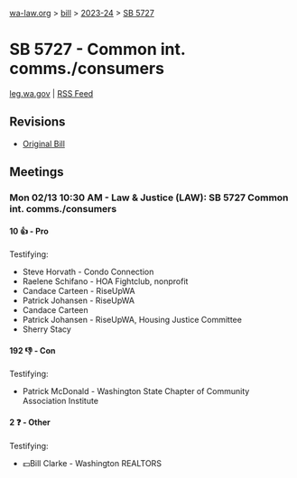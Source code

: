 [wa-law.org](/) > [bill](/bill/) > [2023-24](/bill/2023-24/) > [SB 5727](/bill/2023-24/sb/5727/)

# SB 5727 - Common int. comms./consumers
[leg.wa.gov](https://app.leg.wa.gov/billsummary?BillNumber=5727&Year=2023&Initiative=false) | [RSS Feed](./rss.xml)

## Revisions
* [Original Bill](1/)

## Meetings
### Mon 02/13 10:30 AM - Law & Justice (LAW): SB 5727 Common int. comms./consumers
#### 10 👍 - Pro
Testifying:
* Steve Horvath - Condo Connection
* Raelene Schifano - HOA Fightclub, nonprofit
* Candace Carteen - RiseUpWA
* Patrick Johansen - RiseUpWA
* Candace Carteen
* Patrick Johansen - RiseUpWA, Housing Justice Committee
* Sherry Stacy

#### 192 👎 - Con
Testifying:
* Patrick McDonald - Washington State Chapter of Community Association Institute

#### 2 ❓ - Other
Testifying:
* 💵Bill Clarke - Washington REALTORS
